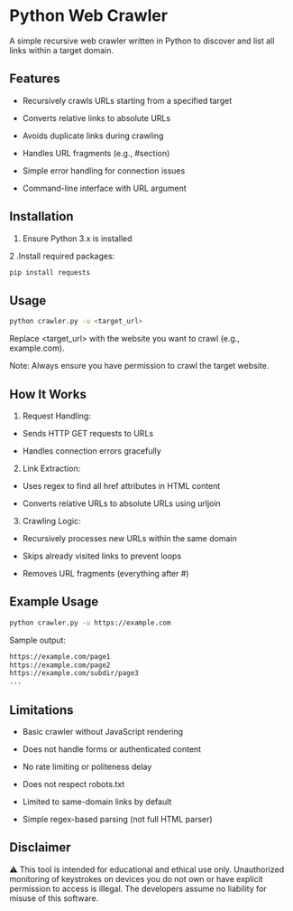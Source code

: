 # Python Web Crawler
A simple recursive web crawler written in Python to discover and list all links within a target domain.


## Features
- Recursively crawls URLs starting from a specified target

- Converts relative links to absolute URLs

- Avoids duplicate links during crawling

- Handles URL fragments (e.g., #section)

- Simple error handling for connection issues

- Command-line interface with URL argument

## Installation
1. Ensure Python 3.x is installed

2 .Install required packages:

```bash
pip install requests
```
## Usage
```bash
python crawler.py -u <target_url>
```
Replace <target_url> with the website you want to crawl (e.g., example.com).

Note: Always ensure you have permission to crawl the target website.

## How It Works
1. Request Handling:

- Sends HTTP GET requests to URLs

- Handles connection errors gracefully

2. Link Extraction:

- Uses regex to find all href attributes in HTML content

- Converts relative URLs to absolute URLs using urljoin

3. Crawling Logic:

- Recursively processes new URLs within the same domain

- Skips already visited links to prevent loops

- Removes URL fragments (everything after #)

## Example Usage
```bash
python crawler.py -u https://example.com
```
Sample output:
```bash
https://example.com/page1
https://example.com/page2
https://example.com/subdir/page3
...
```

## Limitations
- Basic crawler without JavaScript rendering

- Does not handle forms or authenticated content

- No rate limiting or politeness delay

- Does not respect robots.txt

- Limited to same-domain links by default

- Simple regex-based parsing (not full HTML parser)



## Disclaimer
⚠️ This tool is intended for educational and ethical use only.
Unauthorized monitoring of keystrokes on devices you do not own or have explicit permission to access is illegal.
The developers assume no liability for misuse of this software.
